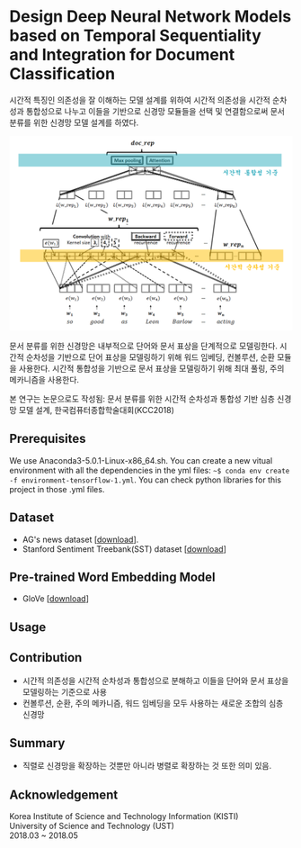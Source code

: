 # Design Deep Neural Network Models based on Temporal Sequentiality and Integration for Document Classification

시간적 특징인 의존성을 잘 이해하는 모델 설계를 위하여 시간적 의존성을 시간적 순차성과 통합성으로 나누고 이들을 기반으로 신경망 모듈들을 선택 및 연결함으로써 문서 분류를 위한 신경망 모델 설계를 하였다. 

![](/assets/model.PNG)

문서 분류를 위한 신경망은 내부적으로 단어와 문서 표상을 단계적으로 모델링한다. 시간적 순차성을 기반으로 단어 표상을 모델링하기 위해 워드 임베딩, 컨볼루션, 순환 모듈을 사용한다. 시간적 통합성을 기반으로 문서 표상을 모델링하기 위해 최대 풀링, 주의 메카니즘을 사용한다. 

본 연구는 논문으로도 작성됨: 문서 분류를 위한 시간적 순차성과 통합성 기반 심층 신경망 모델 설계, 한국컴퓨터종합학술대회(KCC2018)


## Prerequisites 
We use Anaconda3-5.0.1-Linux-x86_64.sh. You can create a new vitual environment with all the dependencies in the yml files: 
`~$ conda env create -f environment-tensorflow-1.yml`. You can check python libraries for this project in those .yml files.

## Dataset
* AG's news dataset [[download](https://drive.google.com/open?id=1XbrUZk3_PFVEp7zkZVrNgnRRlXKgNWt3)]. 
* Stanford Sentiment Treebank(SST) dataset [[download](https://drive.google.com/open?id=1_trnJGAc3GWcdR69trBxGbWkKFFVZSkx)]

## Pre-trained Word Embedding Model
* GloVe [[download](https://nlp.stanford.edu/projects/glove/)]


## Usage


## Contribution
* 시간적 의존성을 시간적 순차성과 통합성으로 분해하고 이들을 단어와 문서 표상을 모델링하는 기준으로 사용
* 컨볼루션, 순환, 주의 메카니즘, 워드 임베딩을 모두 사용하는 새로운 조합의 심층 신경망


## Summary
* 직렬로 신경망을 확장하는 것뿐만 아니라 병렬로 확장하는 것 또한 의미 있음. 


## Acknowledgement
Korea Institute of Science and Technology Information (KISTI) <br>
University of Science and Technology (UST) <br>
2018.03 ~ 2018.05
